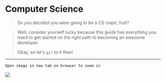 # Computer Science

> So you decided you were going to be a CS major, huh?

> Well, consider yourself lucky because this guide has everything you need to get started on the right path to becoming an awesome developer.

> Okay, so let's `git` to it then!

---

`Open image in new tab on browser to zoom in`

![](https://huacm.files.wordpress.com/2015/03/procrastinate.jpg)

